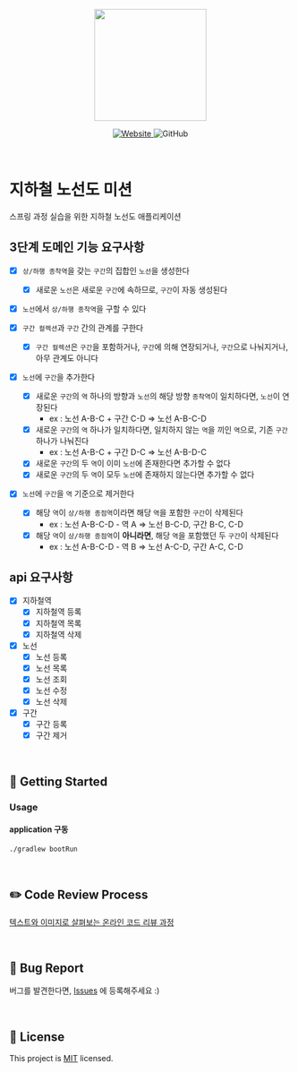 <p align="center">
    <img width="200px;" src="https://raw.githubusercontent.com/woowacourse/atdd-subway-admin-frontend/master/images/main_logo.png"/>
</p>
<p align="center">
  <a href="https://techcourse.woowahan.com/c/Dr6fhku7" alt="woowacourse subway">
    <img alt="Website" src="https://img.shields.io/website?url=https%3A%2F%2Fedu.nextstep.camp%2Fc%2FR89PYi5H">
  </a>
  <img alt="GitHub" src="https://img.shields.io/github/license/woowacourse/atdd-subway-map">
</p>

<br>

# 지하철 노선도 미션
스프링 과정 실습을 위한 지하철 노선도 애플리케이션  

## 3단계 도메인 기능 요구사항  
- [x] `상/하행 종착역`을 갖는 `구간`의 집합인 `노선`을 생성한다  
  - [x] 새로운 `노선`은 새로운 `구간`에 속하므로, `구간`이 자동 생성된다  
- [x] `노선`에서 `상/하행 종착역`을 구할 수 있다  

- [x] `구간 컬렉션`과 `구간` 간의 관계를 구한다
  - [x] `구간 컬렉션`은 `구간`을 포함하거나, `구간`에 의해 연장되거나, `구간`으로 나눠지거나, 아무 관계도 아니다  

- [x] `노선`에 `구간`을 추가한다  
  - [x] 새로운 `구간`의 `역` 하나의 방향과 `노선`의 해당 방향 `종착역`이 일치하다면, `노선`이 연장된다  
    - ex : 노선 A-B-C + 구간 C-D => 노선 A-B-C-D
  - [x] 새로운 `구간`의 `역` 하나가 일치하다면, 일치하지 않는 `역`을 끼인 `역`으로, 기존 `구간` 하나가 나눠진다  
    - ex : 노선 A-B-C + 구간 D-C => 노선 A-B-D-C  
  - [x] 새로운 `구간`의 두 `역`이 이미 `노선`에 존재한다면 추가할 수 없다  
  - [x] 새로운 `구간`의 두 `역`이 모두 `노선`에 존재하지 않는다면 추가할 수 없다

- [x] `노선`에 `구간`을 `역` 기준으로 제거한다    
  - [x] 해당 `역`이 `상/하행 종점역`이라면 해당 `역`을 포함한 `구간`이 삭제된다   
    - ex : 노선 A-B-C-D - 역 A => 노선 B-C-D, 구간 B-C, C-D   
  - [x] 해당 `역`이 `상/하행 종점역`이 **아니라면**, 해당 `역`을 포함했던 두 `구간`이 삭제된다  
    - ex : 노선 A-B-C-D - 역 B => 노선 A-C-D, 구간 A-C, C-D  

## api 요구사항  
- [x] 지하철역  
  - [x] 지하철역 등록  
  - [x] 지하철역 목록  
  - [x] 지하철역 삭제  
- [x] 노선  
  - [x] 노선 등록  
  - [x] 노선 목록  
  - [x] 노선 조회  
  - [x] 노선 수정  
  - [x] 노선 삭제  
- [x] 구간  
  - [x] 구간 등록  
  - [x] 구간 제거  

<br>

## 🚀 Getting Started
### Usage
#### application 구동
```
./gradlew bootRun
```
<br>

## ✏️ Code Review Process
[텍스트와 이미지로 살펴보는 온라인 코드 리뷰 과정](https://github.com/next-step/nextstep-docs/tree/master/codereview)

<br>

## 🐞 Bug Report

버그를 발견한다면, [Issues](https://github.com/woowacourse/atdd-subway-map/issues) 에 등록해주세요 :)

<br>

## 📝 License

This project is [MIT](https://github.com/woowacourse/atdd-subway-map/blob/master/LICENSE) licensed.
